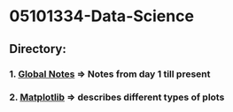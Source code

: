# 05101334-Data-Science

## Directory:
### 1. [Global Notes]() => Notes from day 1 till present
### 2. [Matplotlib]() => describes different types of plots